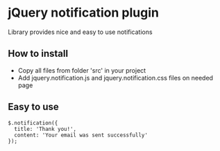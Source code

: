 jQuery notification plugin
===
Library provides nice and easy to use notifications

How to install
---

* Copy all files from folder 'src' in your project
* Add jquery.notification.js and jquery.notification.css files on needed page

Easy to use
---

    $.notification({
      title: 'Thank you!',
      content: 'Your email was sent successfully'
    });